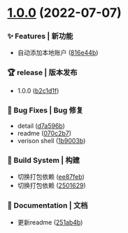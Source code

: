 # [1.0.0](https://github.com/alqmc/gacm/compare/v0.0.6...v1.0.0) (2022-07-07)


### ✨ Features | 新功能

* 自动添加本地账户 ([816e44b](https://github.com/alqmc/gacm/commit/816e44b))


### 🏆 release | 版本发布

* 1.0.0 ([b2c1d1f](https://github.com/alqmc/gacm/commit/b2c1d1f))


### 🐛 Bug Fixes | Bug 修复

* detail ([d7a596b](https://github.com/alqmc/gacm/commit/d7a596b))
* readme ([070c2b7](https://github.com/alqmc/gacm/commit/070c2b7))
* verison shell ([1b9003b](https://github.com/alqmc/gacm/commit/1b9003b))


### 👷‍ Build System | 构建

* 切换打包依赖 ([ee87feb](https://github.com/alqmc/gacm/commit/ee87feb))
* 切换打包依赖 ([2501629](https://github.com/alqmc/gacm/commit/2501629))


### 📝 Documentation | 文档

* 更新readme ([251ab4b](https://github.com/alqmc/gacm/commit/251ab4b))



